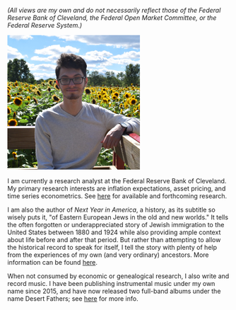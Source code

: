 *(All views are my own and do not necessarily reflect those of the Federal Reserve Bank of Cleveland, the Federal Open Market Committee, or the Federal Reserve System.)*

<img src="/me.png" alt="me" width="300"/>

I am currently a research analyst at the Federal Reserve Bank of Cleveland. My primary research interests are inflation expectations, asset pricing, and time series econometrics. See [here](https://taylorshiroff.github.io/research) for available and forthcoming research.

I am also the author of *Next Year in America*, a history, as its subtitle so wisely puts it, "of Eastern European Jews in the old and new worlds." It tells the often forgotten or underappreciated story of Jewish immigration to the United States between 1880 and 1924 while also providing ample context about life before and after that period. But rather than attempting to allow the historical record to speak for itself, I tell the story with plenty of help from the experiences of my own (and very ordinary) ancestors. More information can be found [here](https://taylorshiroff.github.io/next_year).

When not consumed by economic or genealogical research, I also write and record music. I have been publishing instrumental music under my own name since 2015, and have now released two full-band albums under the name Desert Fathers; see [here](https://taylorshiroff.github.io/music) for more info.   
